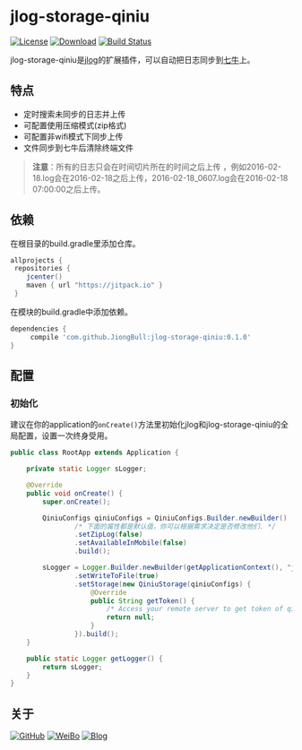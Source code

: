 # jlog-storage-qiniu

[![License](https://img.shields.io/badge/License-Apache%202.0-brightgreen.svg)](https://github.com/JiongBull/jlog-storage-qiniu/blob/master/LICENSE.md)
[![Download](https://jitpack.io/v/JiongBull/jlog-storage-qiniu.svg)](https://jitpack.io/#JiongBull/jlog-storage-qiniu)
[![Build Status](https://travis-ci.org/JiongBull/jlog-storage-qiniu.svg?branch=master)](https://travis-ci.org/JiongBull/jlog-storage-qiniu)

jlog-storage-qiniu是[jlog](https://github.com/JiongBull/jlog)的扩展插件，可以自动把日志同步到[七牛](http://www.qiniu.com)上。

## 特点

* 定时搜索未同步的日志并上传
* 可配置使用压缩模式(zip格式)
* 可配置非wifi模式下同步上传
* 文件同步到七牛后清除终端文件

> **注意**：所有的日志只会在时间切片所在的时间之后上传 ，例如2016-02-18.log会在2016-02-18之后上传，2016-02-18_0607.log会在2016-02-18 07:00:00之后上传。

## 依赖

在根目录的build.gradle里添加仓库。

```groovy
allprojects {
 repositories {
    jcenter()
    maven { url "https://jitpack.io" }
 }
```

在模块的build.gradle中添加依赖。

```groovy
dependencies {
     compile 'com.github.JiongBull:jlog-storage-qiniu:0.1.0'
}
```

## 配置

### 初始化

建议在你的application的`onCreate()`方法里初始化jlog和jlog-storage-qiniu的全局配置，设置一次终身受用。

```java
public class RootApp extends Application {

    private static Logger sLogger;

    @Override
    public void onCreate() {
        super.onCreate();

        QiniuConfigs qiniuConfigs = QiniuConfigs.Builder.newBuilder()
                /* 下面的属性都是默认值，你可以根据需求决定是否修改他们. */
                .setZipLog(false)
                .setAvailableInMobile(false)
                .build();

        sLogger = Logger.Builder.newBuilder(getApplicationContext(), "jlog")
                .setWriteToFile(true)
                .setStorage(new QiniuStorage(qiniuConfigs) {
                    @Override
                    public String getToken() {
                        /* Access your remote server to get token of qiniu. */
                        return null;
                    }
                }).build();
    }

    public static Logger getLogger() {
        return sLogger;
    }
}
```

## 关于

[![GitHub](https://img.shields.io/badge/GitHub-JiongBull-blue.svg)](https://github.com/JiongBull)
[![WeiBo](https://img.shields.io/badge/weibo-JiongBull-blue.svg)](https://weibo.com/jiongbull)
[![Blog](https://img.shields.io/badge/Blog-JiongBull-blue.svg)](http://jiongbull.com)
